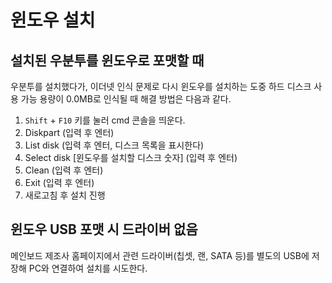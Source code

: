 # 윈도우 설치

## 설치된 우분투를 윈도우로 포맷할 때
<p>

우분투를 설치했다가, 이더넷 인식 문제로 다시 윈도우를 설치하는 도중 하드 디스크 사용 가능 용량이 0.0MB로 인식될 때 해결 방법은 다음과 같다.
</p>
<p>

1. `Shift` + `F10` 키를 눌러 cmd 콘솔을 띄운다.
2. Diskpart (입력 후 엔터)
3. List disk (입력 후 엔터, 디스크 목록을 표시한다)
4. Select disk [윈도우를 설치할 디스크 숫자] (입력 후 엔터)
5. Clean (입력 후 엔터)
6. Exit (입력 후 엔터)
7. 새로고침 후 설치 진행
</p>

## 윈도우 USB 포맷 시 드라이버 없음
<p>메인보드 제조사 홈페이지에서 관련 드라이버(칩셋, 랜, SATA 등)를 별도의 USB에 저장해 PC와 연결하여 설치를 시도한다.</p>